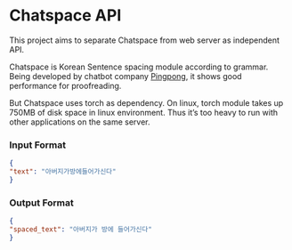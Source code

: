 # Chatspace API
This project aims to separate Chatspace from web server as independent API.

Chatspace is Korean Sentence spacing module according to grammar. Being developed by chatbot company [Pingpong](https://github.com/pingpong-ai/chatspace), it shows good performance for proofreading. 

But Chatspace uses torch as dependency. On linux, torch module takes up 750MB of disk space in linux environment. Thus it’s too heavy to run with other applications on the same server. 

### Input Format
```json
{
"text": "아버지가방에들어가신다"
}
```

### Output Format
```json
{
"spaced_text": "아버지가 방에 들어가신다"
}
```